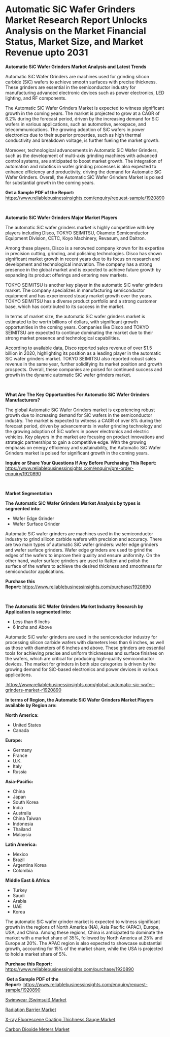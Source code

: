 <p><h1>Automatic SiC Wafer Grinders Market Research Report Unlocks Analysis on the Market Financial Status, Market Size, and Market Revenue upto 2031</h1></p><p><strong>Automatic SiC Wafer Grinders Market Analysis and Latest Trends</strong></p>
<p><p>Automatic SiC Wafer Grinders are machines used for grinding silicon carbide (SiC) wafers to achieve smooth surfaces with precise thickness. These grinders are essential in the semiconductor industry for manufacturing advanced electronic devices such as power electronics, LED lighting, and RF components.</p><p>The Automatic SiC Wafer Grinders Market is expected to witness significant growth in the coming years. The market is projected to grow at a CAGR of 6.2% during the forecast period, driven by the increasing demand for SiC wafers in various applications, such as automotive, aerospace, and telecommunications. The growing adoption of SiC wafers in power electronics due to their superior properties, such as high thermal conductivity and breakdown voltage, is further fueling the market growth.</p><p>Moreover, technological advancements in Automatic SiC Wafer Grinders, such as the development of multi-axis grinding machines with advanced control systems, are anticipated to boost market growth. The integration of automation and robotics in wafer grinding processes is also expected to enhance efficiency and productivity, driving the demand for Automatic SiC Wafer Grinders. Overall, the Automatic SiC Wafer Grinders Market is poised for substantial growth in the coming years.</p></p>
<p><strong>Get a Sample PDF of the Report:&nbsp;</strong> <a href="https://www.reliablebusinessinsights.com/enquiry/request-sample/1920890">https://www.reliablebusinessinsights.com/enquiry/request-sample/1920890</a></p>
<p>&nbsp;</p>
<p><strong>Automatic SiC Wafer Grinders Major Market Players</strong></p>
<p><p>The automatic SiC wafer grinders market is highly competitive with key players including Disco, TOKYO SEIMITSU, Okamoto Semiconductor Equipment Division, CETC, Koyo Machinery, Revasum, and Daitron. </p><p>Among these players, Disco is a renowned company known for its expertise in precision cutting, grinding, and polishing technologies. Disco has shown significant market growth in recent years due to its focus on research and development and technological innovation. The company has a strong presence in the global market and is expected to achieve future growth by expanding its product offerings and entering new markets.</p><p>TOKYO SEIMITSU is another key player in the automatic SiC wafer grinders market. The company specializes in manufacturing semiconductor equipment and has experienced steady market growth over the years. TOKYO SEIMITSU has a diverse product portfolio and a strong customer base, which has contributed to its success in the market.</p><p>In terms of market size, the automatic SiC wafer grinders market is estimated to be worth billions of dollars, with significant growth opportunities in the coming years. Companies like Disco and TOKYO SEIMITSU are expected to continue dominating the market due to their strong market presence and technological capabilities.</p><p>According to available data, Disco reported sales revenue of over $1.5 billion in 2020, highlighting its position as a leading player in the automatic SiC wafer grinders market. TOKYO SEIMITSU also reported robust sales revenue in the same year, further solidifying its market position and growth prospects. Overall, these companies are poised for continued success and growth in the dynamic automatic SiC wafer grinders market.</p></p>
<p>&nbsp;</p>
<p><strong>What Are The Key Opportunities For Automatic SiC Wafer Grinders Manufacturers?</strong></p>
<p><p>The global Automatic SiC Wafer Grinders market is experiencing robust growth due to increasing demand for SiC wafers in the semiconductor industry. The market is expected to witness a CAGR of over 8% during the forecast period, driven by advancements in wafer grinding technology and the growing adoption of SiC wafers in power electronics and electric vehicles. Key players in the market are focusing on product innovations and strategic partnerships to gain a competitive edge. With the growing emphasis on energy efficiency and sustainability, the Automatic SiC Wafer Grinders market is poised for significant growth in the coming years.</p></p>
<p><strong>Inquire or Share Your Questions If Any Before Purchasing This Report:</strong> <a href="https://www.reliablebusinessinsights.com/enquiry/pre-order-enquiry/1920890">https://www.reliablebusinessinsights.com/enquiry/pre-order-enquiry/1920890</a></p>
<p>&nbsp;</p>
<p><strong>Market Segmentation</strong></p>
<p><strong>The Automatic SiC Wafer Grinders Market Analysis by types is segmented into:</strong></p>
<p><ul><li>Wafer Edge Grinder</li><li>Wafer Surface Grinder</li></ul></p>
<p><p>Automatic SiC wafer grinders are machines used in the semiconductor industry to grind silicon carbide wafers with precision and accuracy. There are two main types of automatic SiC wafer grinders: wafer edge grinders and wafer surface grinders. Wafer edge grinders are used to grind the edges of the wafers to improve their quality and ensure uniformity. On the other hand, wafer surface grinders are used to flatten and polish the surface of the wafers to achieve the desired thickness and smoothness for semiconductor applications.</p></p>
<p><strong>Purchase this Report:&nbsp;</strong><a href="https://www.reliablebusinessinsights.com/purchase/1920890">https://www.reliablebusinessinsights.com/purchase/1920890</a></p>
<p>&nbsp;</p>
<p><strong>The Automatic SiC Wafer Grinders Market Industry Research by Application is segmented into:</strong></p>
<p><ul><li>Less than 6 Inchs</li><li>6 Inchs and Above</li></ul></p>
<p><p>Automatic SiC wafer grinders are used in the semiconductor industry for processing silicon carbide wafers with diameters less than 6 inches, as well as those with diameters of 6 inches and above. These grinders are essential tools for achieving precise and uniform thicknesses and surface finishes on the wafers, which are critical for producing high-quality semiconductor devices. The market for grinders in both size categories is driven by the growing demand for SiC-based electronics and power devices in various applications.</p></p>
<p><a href="https://www.reliablebusinessinsights.com/global-automatic-sic-wafer-grinders-market-r1920890">&nbsp;https://www.reliablebusinessinsights.com/global-automatic-sic-wafer-grinders-market-r1920890</a></p>
<p><strong>In terms of Region, the Automatic SiC Wafer Grinders Market Players available by Region are:</strong></p>
<p>
    <p> <strong> North America: </strong>
        <ul>
            <li>United States</li>
            <li>Canada</li>
        </ul>
        </p> 
    <p> <strong> Europe: </strong>
        <ul>
            <li>Germany</li>
            <li>France</li>
            <li>U.K.</li>
            <li>Italy</li>
            <li>Russia</li>
        </ul>
        </p> 
    <p> <strong> Asia-Pacific: </strong>
        <ul>
            <li>China</li>
            <li>Japan</li>
            <li>South Korea</li>
            <li>India</li>
            <li>Australia</li>
            <li>China Taiwan</li>
            <li>Indonesia</li>
            <li>Thailand</li>
            <li>Malaysia</li>
        </ul>
        </p> 
    <p> <strong> Latin America: </strong>
        <ul>
            <li>Mexico</li>
            <li>Brazil</li>
            <li>Argentina Korea</li>
            <li>Colombia</li>
        </ul>
        </p> 
    <p> <strong> Middle East & Africa: </strong>
        <ul>
            <li>Turkey</li>
            <li>Saudi</li>
            <li>Arabia</li>
            <li>UAE</li>
            <li>Korea</li>
        </ul>
    </p>
    </p>
<p><p>The automatic SiC wafer grinder market is expected to witness significant growth in the regions of North America (NA), Asia Pacific (APAC), Europe, USA, and China. Among these regions, China is anticipated to dominate the market with a market share of 35%, followed by North America at 25% and Europe at 20%. The APAC region is also expected to showcase substantial growth, accounting for 15% of the market share, while the USA is projected to hold a market share of 5%.</p></p>
<p><strong>Purchase this Report: </strong><a href="https://www.reliablebusinessinsights.com/purchase/1920890">https://www.reliablebusinessinsights.com/purchase/1920890</a></p>
<p>&nbsp;<strong>Get a Sample PDF of the Report:&nbsp;&nbsp;</strong><a href="https://www.reliablebusinessinsights.com/enquiry/request-sample/1920890">https://www.reliablebusinessinsights.com/enquiry/request-sample/1920890</a></p>
<p><strong></strong></p>
<p><p><a href="https://www.linkedin.com/pulse/insights-swimwear-swimsuit-market-size-which-expanding-98-cagr-mc7af?trackingId=K1iH9Kk8CHEWI9nA4%2B9J3Q%3D%3D">Swimwear (Swimsuit) Market</a></p><p><a href="https://github.com/dimitrishawkinswaynenp91rgz/Market-Research-Report-List-3/blob/main/radiation-barrier-market.md">Radiation Barrier Market</a></p><p><a href="https://www.linkedin.com/pulse/comprehensive-analysis-global-x-ray-fluorescene-coating-thichness-sk3jf?trackingId=boa9ibkTAe2GnJBwPzYzoA%3D%3D">X-ray Fluorescene Coating Thichness Gauge Market</a></p><p><a href="https://github.com/gladysalidde/Market-Research-Report-List-1/blob/main/carbon-dioxide-meters-market.md">Carbon Dioxide Meters Market</a></p></p>